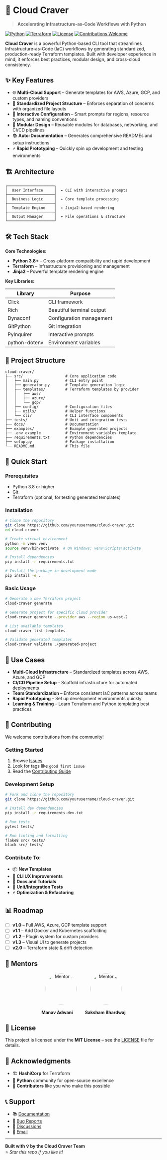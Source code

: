# 🚀 Cloud Craver

> **Accelerating Infrastructure-as-Code Workflows with Python**

[![Python](https://img.shields.io/badge/Python-3.8%2B-blue.svg)](https://python.org)
[![Terraform](https://img.shields.io/badge/Terraform-Compatible-purple.svg)](https://terraform.io)
[![License](https://img.shields.io/badge/License-MIT-green.svg)](LICENSE)
[![Contributions Welcome](https://img.shields.io/badge/Contributions-Welcome-brightgreen.svg)](CONTRIBUTING.md)

**Cloud Craver** is a powerful Python-based CLI tool that streamlines Infrastructure-as-Code (IaC) workflows by generating standardized, production-ready Terraform templates. Built with developer experience in mind, it enforces best practices, modular design, and cross-cloud consistency.

## ✨ Key Features

- 🌐 **Multi-Cloud Support** – Generate templates for AWS, Azure, GCP, and custom providers  
- 📁 **Standardized Project Structure** – Enforces separation of concerns with organized file layouts  
- 🎯 **Interactive Configuration** – Smart prompts for regions, resource types, and naming conventions  
- 🔧 **Modular Design** – Reusable modules for databases, networking, and CI/CD pipelines  
- 📚 **Auto-Documentation** – Generates comprehensive READMEs and setup instructions  
- ⚡ **Rapid Prototyping** – Quickly spin up development and testing environments  

## 🏗️ Architecture

```
┌─────────────────────┐
│  User Interface     │  ← CLI with interactive prompts
├─────────────────────┤
│  Business Logic     │  ← Core template processing
├─────────────────────┤
│  Template Engine    │  ← Jinja2-based rendering
├─────────────────────┤
│  Output Manager     │  ← File operations & structure
└─────────────────────┘
```

## 🛠️ Tech Stack

**Core Technologies:**

- **Python 3.8+** – Cross-platform compatibility and rapid development  
- **Terraform** – Infrastructure provisioning and management  
- **Jinja2** – Powerful template rendering engine  

**Key Libraries:**

| Library         | Purpose                        |
|-----------------|--------------------------------|
| Click           | CLI framework                  |
| Rich            | Beautiful terminal output      |
| Dynaconf        | Configuration management       |
| GitPython       | Git integration                |
| PyInquirer      | Interactive prompts            |
| python-dotenv   | Environment variables          |

## 📂 Project Structure

```
cloud-craver/
├── src/                   # Core application code
│   ├── main.py            # CLI entry point
│   ├── generator.py       # Template generation logic
│   ├── templates/         # Terraform templates by provider
│   │   ├── aws/
│   │   ├── azure/
│   │   └── gcp/
│   ├── config/            # Configuration files
│   ├── utils/             # Helper functions
│   └── cli/               # CLI interface components
├── tests/                 # Unit and integration tests
├── docs/                  # Documentation
├── examples/              # Example generated projects
├── .env.example           # Environment variables template
├── requirements.txt       # Python dependencies
├── setup.py               # Package installation
└── README.md              # This file
```

## 🚀 Quick Start

### Prerequisites

- Python 3.8 or higher  
- Git  
- Terraform (optional, for testing generated templates)  

### Installation

```bash
# Clone the repository
git clone https://github.com/yourusername/cloud-craver.git
cd cloud-craver

# Create virtual environment
python -m venv venv
source venv/bin/activate  # On Windows: venv\Scripts\activate

# Install dependencies
pip install -r requirements.txt

# Install the package in development mode
pip install -e .
```

### Basic Usage

```bash
# Generate a new Terraform project
cloud-craver generate

# Generate project for specific cloud provider
cloud-craver generate --provider aws --region us-west-2

# List available templates
cloud-craver list-templates

# Validate generated templates
cloud-craver validate ./generated-project
```

## 🎯 Use Cases

- **Multi-Cloud Infrastructure** – Standardized templates across AWS, Azure, and GCP  
- **CI/CD Pipeline Setup** – Scaffold infrastructure for automated deployments  
- **Team Standardization** – Enforce consistent IaC patterns across teams  
- **Rapid Prototyping** – Set up development environments quickly  
- **Learning & Training** – Learn Terraform and Python templating best practices  

## 🤝 Contributing

We welcome contributions from the community!

### Getting Started

1. Browse [Issues](https://github.com/yourusername/cloud-craver/issues)  
2. Look for tags like `good first issue`  
3. Read the [Contributing Guide](CONTRIBUTING.md)  

### Development Setup

```bash
# Fork and clone the repository
git clone https://github.com/yourusername/cloud-craver.git

# Install dev dependencies
pip install -r requirements-dev.txt

# Run tests
pytest tests/

# Run linting and formatting
flake8 src/ tests/
black src/ tests/
```

### Contribute To:

- 📦 **New Templates**  
- 🧠 **CLI UX Improvements**  
- 📖 **Docs and Tutorials**  
- 🧪 **Unit/Integration Tests**  
- ⚡ **Optimization & Refactoring**  

## 📊 Roadmap

- [ ] **v1.0** – Full AWS, Azure, GCP template support  
- [ ] **v1.1** – Add Docker and Kubernetes scaffolding  
- [ ] **v1.2** – Plugin system for custom providers  
- [ ] **v1.3** – Visual UI to generate projects  
- [ ] **v2.0** – Terraform state & drift detection  

## 🧠 Mentors

<p align="center">
  <img src="https://github.com/manav108-hub.png" alt="Mentor 1" width="100" height="100" style="border-radius: 50%;" />
  &nbsp;&nbsp;&nbsp;&nbsp;&nbsp;&nbsp;&nbsp;&nbsp;&nbsp;
  <img src="https://github.com/Sakshambh09.png" alt="Mentor 2" width="100" height="100" style="border-radius: 50%;" />
</p>

<p align="center">
  <strong>Manav Adwani</strong> &nbsp;&nbsp;&nbsp;&nbsp;&nbsp;&nbsp;&nbsp;&nbsp;
  <strong>Saksham Bhardwaj</strong>
</p>

## 📝 License

This project is licensed under the **MIT License** – see the [LICENSE](LICENSE) file for details.

## 🙏 Acknowledgments

- 🏗️ **HashiCorp** for Terraform  
- 🐍 **Python** community for open-source excellence  
- 🤝 **Contributors** like you who make this possible  

## 📞 Support

- 📚 [Documentation](docs/)  
- 🐛 [Bug Reports](https://github.com/yourusername/cloud-craver/issues)  
- 💬 [Discussions](https://github.com/yourusername/cloud-craver/discussions)  
- 📧 [Email](mailto:support@yourproject.com)  

---

**Built with 💡 by the Cloud Craver Team**  
⭐ _Star this repo if you like it!_
